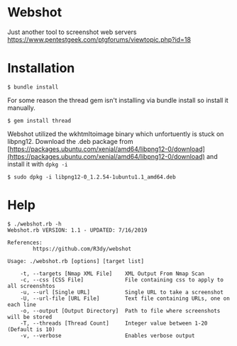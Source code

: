 # Webshot
Just another tool to screenshot web servers
https://www.pentestgeek.com/ptgforums/viewtopic.php?id=18

# Installation
    $ bundle install

For some reason the thread gem isn't installing via bundle install so install it manually.

    $ gem install thread

Webshot utilized the wkhtmltoimage binary which unfortuently is stuck on libpng12.  Download the .deb package from [https://packages.ubuntu.com/xenial/amd64/libpng12-0/download](https://packages.ubuntu.com/xenial/amd64/libpng12-0/download) and install it with `dpkg -i`

    $ sudo dpkg -i libpng12-0_1.2.54-1ubuntu1.1_amd64.deb

# Help
    $ ./webshot.rb -h
    Webshot.rb VERSION: 1.1 - UPDATED: 7/16/2019

    References:
            https://github.com/R3dy/webshot

    Usage: ./webshot.rb [options] [target list]

        -t, --targets [Nmap XML File]    XML Output From Nmap Scan
        -c, --css [CSS File]             File containing css to apply to all screenshtos
        -u, --url [Single URL]           Single URL to take a screenshot
        -U, --url-file [URL File]        Text file containing URLs, one on each line
        -o, --output [Output Directory]  Path to file where screenshots will be stored
        -T, --threads [Thread Count]     Integer value between 1-20 (Default is 10)
        -v, --verbose                    Enables verbose output


